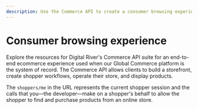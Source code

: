 ```yaml
---
description: Use the Commerce API to create a consumer browsing experience.
---
```


# Consumer browsing experience

Explore the resources for Digital River's Commerce API suite for an end-to-end ecommerce experience used when our Global Commerce platform is the system of record. The Commerce API allows clients to build a storefront, create shopper workflows, operate their store, and display products.

The `shoppers/me` in the URL represents the current shopper session and the calls that you—the developer—make on a shopper's behalf to allow the shopper to find and purchase products from an online store.
